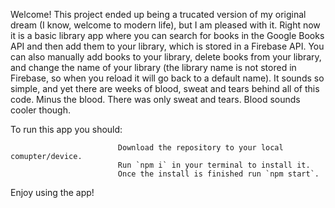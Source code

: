 Welcome! This project ended up being a trucated version of my original dream (I know, welcome to modern life), but I am pleased with it. 
Right now it is a basic library app where you can search for books in the Google Books API and then add them to your library, which is stored in a Firebase API. You can also manually add books to your library, delete books from your library, and change the name of your library (the library name is not stored in Firebase, so when you reload it will go back to a default name). It sounds so simple, and yet there are weeks of blood, sweat and tears behind all of this code. Minus the blood. There was only sweat and tears. Blood sounds cooler though. 

To run this app you should: 

                            Download the repository to your local comupter/device.
                            Run `npm i` in your terminal to install it.
                            Once the install is finished run `npm start`.

Enjoy using the app! 